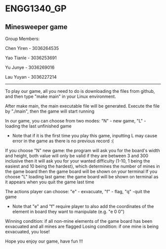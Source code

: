 # ENGG1340_GP
Minesweeper game
-------------------
Group Members:

Chen Yiren  - 3036264535

Yao Tianle  - 3036253691

Yu Junye    - 3036269016

Lau Yuyan   - 3036227214


-------------
To play our game, all you need to do is downloading the files from github, and then type "make main" in your Linux environment.

After make main, the main executable file will be generated. Execute the file by "./main", then the game will start running

In our game, you can choose from two modes: "N" - new game, "L" - loading the last unfinished game
* Note that if it is the first time you play this game, inputting L may cause error in the game as there is no previous record :(

If you choose "N" new game:
            the program will ask you for the board's width and height, both value will only be valid if they are between 3 and 300 inclusive
            then it will ask you for your wanted difficulty (1-10, 1 being the easiest and 10 being the hardest), which determines the number of mines in the game board
            then the game board will be shown on your terminal
If you choose "L" loading last game:
            the game board will be shown on terminal as it appears when you quit the game last time

The actions player can choose: "e" - exvacuate, "f" - flag, "q" -quit the game
* Note that "e" and "f" require player to also add the coordinates of the element in board they want to manipulate (e.g. "e 0 0")

Winning condition: if all non-mine elements of the game board has been exvacuated and all mines are flagged
Losing condition: if one mine is being exvacuated, you lose!


Hope you enjoy our game, have fun !!!
